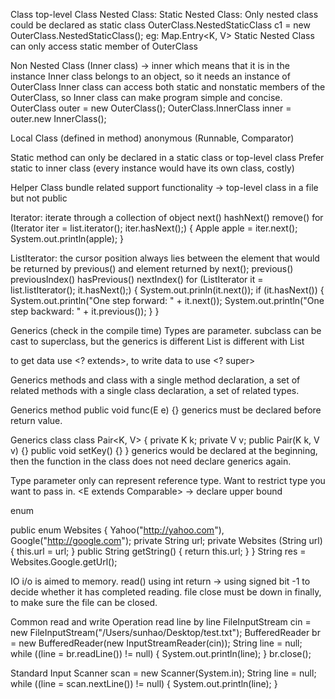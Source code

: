 Class
top-level Class
Nested Class:
  Static Nested Class:
    Only nested class could be declared as static class
    OuterClass.NestedStaticClass c1 = new OuterClass.NestedStaticClass();
    eg: Map.Entry<K, V>
    Static Nested Class can only access static member of OuterClass

  Non Nested Class (Inner class) -> inner which means that it is in the instance
    Inner class belongs to an object, so it needs an instance of OuterClass
    Inner class can access both static and nonstatic members of the OuterClass, so Inner class can make program
    simple and concise.
    OuterClass outer = new OuterClass();
    OuterClass.InnerClass inner = outer.new InnerClass();

  Local Class (defined in method)
    anonymous (Runnable, Comparator)


Static method can only be declared in a static class or top-level class
Prefer static to inner class (every instance would have its own class, costly)

Helper Class
bundle related support functionality -> top-level class in a file but not public

Iterator:
iterate through a collection of object
next()
hashNext()
remove()
for (Iterator<Apple> iter = list.iterator(); iter.hasNext();) {
  Apple apple = iter.next();
  System.out.println(apple);
}

ListIterator:
the cursor position always lies between the element that would be returned by previous()
and element returned by next();
previous()
previousIndex()
hasPrevious()
nextIndex()
for (ListIterator<Integer> it = list.listIterator(); it.hasNext();) {
  System.out.prinln(it.next());
  if (it.hasNext()) {
    System.out.println("One step forward: " + it.next());
    System.out.println("One step backward: " + it.previous());
  }
}

Generics (check in the compile time)
Types are parameter.
subclass can be cast to superclass, but the generics is different
List<Fruit> is different with List<Apple>

to get data use <? extends>, to write data to use <? super>

Generics methods and class
with a single method declaration, a set of related methods
with a single class declaration, a set of related types.

Generics method
public <E> void func(E e) {}
generics must be declared before return value.

Generics class
class Pair<K, V> {
  private K k;
  private V v;
  public Pair(K k, V v) {}
  public void setKey() {}
}
generics would be declared at the beginning, then the function in the class does not need declare generics again.

Type parameter only can represent reference type.
Want to restrict type you want to pass in.  <E extends Comparable<E>> -> declare upper bound

enum

public enum Websites {
  Yahoo("http://yahoo.com"),
  Google("http://google.com");
  private String url;
  private Websites (String url) {
    this.url = url;
  }
  public String getString() {
    return this.url;
  }
}
String res = Websites.Google.getUrl();


IO
i/o is aimed to memory.
read() using int return -> using signed bit -1 to decide whether it has completed reading.
file close must be down in finally, to make sure the file can be closed.

Common read and write Operation
read line by line
FileInputStream cin = new FileInputStream("/Users/sunhao/Desktop/test.txt");
BufferedReader br = new BufferedReader(new InputStreamReader(cin));
String line = null;
while ((line = br.readLine()) != null) {
	System.out.println(line);
}
br.close();

Standard Input
Scanner scan = new Scanner(System.in);
String line = null;
while ((line = scan.nextLine()) != null) {
  System.out.println(line);
}
